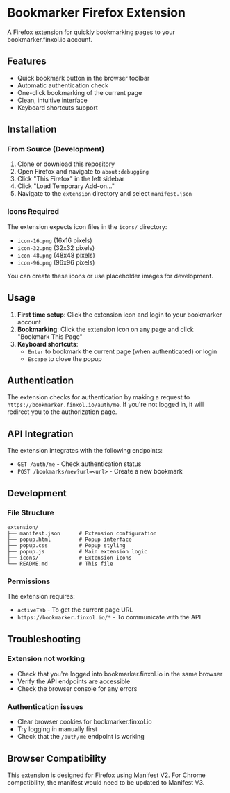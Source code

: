 # Bookmarker Firefox Extension

A Firefox extension for quickly bookmarking pages to your bookmarker.finxol.io account.

## Features

- Quick bookmark button in the browser toolbar
- Automatic authentication check
- One-click bookmarking of the current page
- Clean, intuitive interface
- Keyboard shortcuts support

## Installation

### From Source (Development)

1. Clone or download this repository
2. Open Firefox and navigate to `about:debugging`
3. Click "This Firefox" in the left sidebar
4. Click "Load Temporary Add-on..."
5. Navigate to the `extension` directory and select `manifest.json`

### Icons Required

The extension expects icon files in the `icons/` directory:
- `icon-16.png` (16x16 pixels)
- `icon-32.png` (32x32 pixels)
- `icon-48.png` (48x48 pixels)
- `icon-96.png` (96x96 pixels)

You can create these icons or use placeholder images for development.

## Usage

1. **First time setup**: Click the extension icon and login to your bookmarker account
2. **Bookmarking**: Click the extension icon on any page and click "Bookmark This Page"
3. **Keyboard shortcuts**: 
   - `Enter` to bookmark the current page (when authenticated) or login
   - `Escape` to close the popup

## Authentication

The extension checks for authentication by making a request to `https://bookmarker.finxol.io/auth/me`. If you're not logged in, it will redirect you to the authorization page.

## API Integration

The extension integrates with the following endpoints:
- `GET /auth/me` - Check authentication status
- `POST /bookmarks/new?url=<url>` - Create a new bookmark

## Development

### File Structure

```
extension/
├── manifest.json      # Extension configuration
├── popup.html         # Popup interface
├── popup.css          # Popup styling
├── popup.js           # Main extension logic
├── icons/             # Extension icons
└── README.md          # This file
```

### Permissions

The extension requires:
- `activeTab` - To get the current page URL
- `https://bookmarker.finxol.io/*` - To communicate with the API

## Troubleshooting

### Extension not working
- Check that you're logged into bookmarker.finxol.io in the same browser
- Verify the API endpoints are accessible
- Check the browser console for any errors

### Authentication issues
- Clear browser cookies for bookmarker.finxol.io
- Try logging in manually first
- Check that the `/auth/me` endpoint is working

## Browser Compatibility

This extension is designed for Firefox using Manifest V2. For Chrome compatibility, the manifest would need to be updated to Manifest V3.